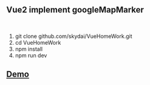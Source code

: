 <h2>Vue2 implement googleMapMarker</h2>
<br>
<ol>
<li>git clone github.com/skydai/VueHomeWork.git</li>
<li>cd VueHomeWork</li>
<li>npm install</li>
<li>npm run dev</li>
</ol>
</h6>
<h2>
<a href="http://172.96.208.67/static/index.html">Demo</a>
<h2>
